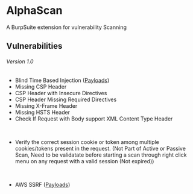 # AlphaScan
A BurpSuite extension for vulnerability Scanning






## Vulnerabilities



###### Version  1.0

 - Blind Time Based Injection ([Payloads](https://github.com/CyberM0nster/SQL-Injection-Payload-List-/blob/master/Generic%20Time%20Based%20SQL%20Injection%20Payloads "Payloads"))
- Missing CSP Header
- CSP Header with Insecure Directives
- CSP Header Missing Required Directives
- Missing X-Frame Header
- Missing HSTS Header
- Check If Request with Body support XML Content Type Header
<br>

- Verify the correct session cookie or token among multiple cookies/tokens present in the request. (Not Part of Active or Passive Scan, Need to be validatate before starting a scan through right click menu on any request with a valid session (Not expired))
<br>

- AWS SSRF ([Payloads](https://github.com/swisskyrepo/PayloadsAllTheThings/blob/master/Server%20Side%20Request%20Forgery/README.md#ssrf-url-for-cloud-instances "Payloads"))

